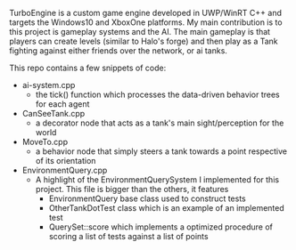 TurboEngine is a custom game engine developed in UWP/WinRT C++ and targets the Windows10 and XboxOne platforms. 
My main contribution is to this project is gameplay systems and the AI.
The main gameplay is that players can create levels (similar to Halo's forge) and then play as a Tank fighting against either friends over the network, or ai tanks. 

This repo contains a few snippets of code:
- ai-system.cpp
	- the tick() function which processes the data-driven behavior trees for each agent
- CanSeeTank.cpp
	- a decorator node that acts as a tank's main sight/perception for the world
- MoveTo.cpp
	- a behavior node that simply steers a tank towards a point respective of its orientation
- EnvironmentQuery.cpp
	- A highlight of the EnvironmentQuerySystem I implemented for this project. This file is bigger than the others, it features
		- EnvironmentQuery base class used to construct tests 
		- OtherTankDotTest class which is an example of an implemented test
		- QuerySet::score which implements a optimized procedure of scoring a list of tests against a list of points
